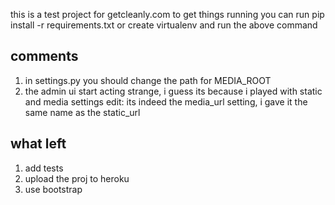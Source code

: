 this is a test project for getcleanly.com
to get things running you can run
pip install -r requirements.txt
or create virtualenv and run the above command

comments
--------
1. in settings.py you should change the path for MEDIA_ROOT
2. the admin ui start acting strange, i guess its because i played with static and media settings
    edit: its indeed the media_url setting, i gave it the same name as the static_url

what left
---------
1. add tests
2. upload the proj to heroku
3. use bootstrap
